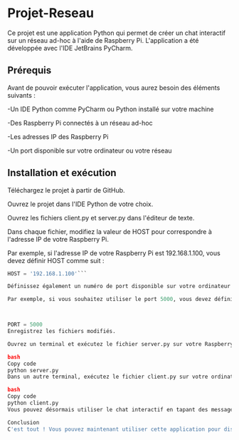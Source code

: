 # Projet-Reseau
Ce projet est une application Python qui permet de créer un chat interactif sur un réseau ad-hoc à l'aide de Raspberry Pi. L'application a été développée avec l'IDE JetBrains PyCharm.

## Prérequis
Avant de pouvoir exécuter l'application, vous aurez besoin des éléments suivants :

-Un IDE Python comme PyCharm ou Python installé sur votre machine

-Des Raspberry Pi connectés à un réseau ad-hoc

-Les adresses IP des Raspberry Pi

-Un port disponible sur votre ordinateur ou votre réseau

## Installation et exécution
Téléchargez le projet à partir de GitHub.

Ouvrez le projet dans l'IDE Python de votre choix.

Ouvrez les fichiers client.py et server.py dans l'éditeur de texte.

Dans chaque fichier, modifiez la valeur de HOST pour correspondre à l'adresse IP de votre Raspberry Pi.

Par exemple, si l'adresse IP de votre Raspberry Pi est 192.168.1.100, vous devez définir HOST comme suit :

```python
HOST = '192.168.1.100'```

Définissez également un numéro de port disponible sur votre ordinateur ou votre réseau.

Par exemple, si vous souhaitez utiliser le port 5000, vous devez définir PORT comme suit :



PORT = 5000
Enregistrez les fichiers modifiés.

Ouvrez un terminal et exécutez le fichier server.py sur votre Raspberry Pi à l'aide de la commande suivante :

bash
Copy code
python server.py
Dans un autre terminal, exécutez le fichier client.py sur votre ordinateur à l'aide de la commande suivante :

bash
Copy code
python client.py
Vous pouvez désormais utiliser le chat interactif en tapant des messages dans le terminal du client.

Conclusion
C'est tout ! Vous pouvez maintenant utiliser cette application pour discuter avec d'autres personnes sur votre réseau ad-hoc. N'hésitez pas à explorer le code source et à l'améliorer si vous le souhaitez.
